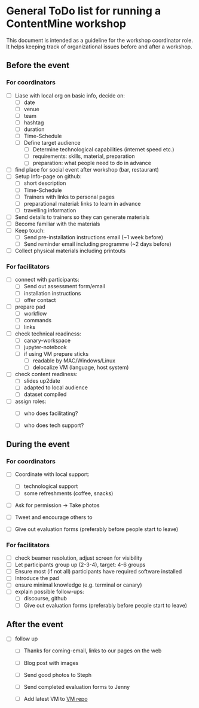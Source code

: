 # General ToDo list for running a ContentMine workshop

This document is intended as a guideline for the workshop coordinator role. It helps keeping track of organizational issues before and after a workshop.

## Before the event
### For coordinators

- [ ] Liase with local org on basic info, decide on:
	- [ ] date
	- [ ] venue
	- [ ] team
	- [ ] hashtag
	- [ ] duration
	- [ ] Time-Schedule
	- [ ] Define target audience
		- [ ] Determine technological capabilities (internet speed etc.)
		- [ ] requirements: skills, material, preparation
		- [ ] preparation: what people need to do in advance
- [ ] find place for social event after workshop (bar, restaurant)
- [ ] Setup Info-page on github:
	- [ ] short description
	- [ ] Time-Schedule
	- [ ] Trainers with links to personal pages
	- [ ] preparational material: links to learn in advance
	- [ ] travelling information
- [ ] Send details to trainers so they can generate materials
- [ ] Become familiar with the materials
- [ ] Keep touch:
	- [ ] Send pre-installation instructions email (~1 week before)
	- [ ] Send reminder email including programme (~2 days before)
- [ ] Collect physical materials including printouts

### For facilitators

- [ ] connect with participants:
	- [ ] Send out assessment form/email
	- [ ] installation instructions
	- [ ] offer contact
- [ ] prepare pad
	- [ ] workflow
	- [ ] commands
	- [ ] links
- [ ] check technical readiness:
	- [ ] canary-workspace
	- [ ] jupyter-notebook
	- [ ] if using VM prepare sticks
		- [ ] readable by MAC/Windows/Linux
		- [ ] delocalize VM (language, host system)
- [ ] check content readiness:
	- [ ] slides up2date
	- [ ] adapted to local audience
	- [ ] dataset compiled
- [ ] assign roles:
	- [ ] who does facilitating?
	- [ ] who does tech support?



## During the event

### For coordinators

- [ ] Coordinate with local support:
	- [ ] technological support
	- [ ] some refreshments (coffee, snacks)
- [ ] Ask for permission -> Take photos
- [ ] Tweet and encourage others to
- [ ] Give out evaluation forms (preferably before people start to leave)


### For facilitators

- [ ] check beamer resolution, adjust screen for visibility
- [ ] Let participants group up (2-3-4), target: 4-6 groups
- [ ] Ensure most (if not all) participants have required software installed
- [ ] Introduce the pad
- [ ] ensure minimal knowledge (e.g. terminal or canary)
- [ ] explain possible follow-ups:
	- [ ] discourse, github
	- [ ] Give out evaluation forms (preferably before people start to leave)

## After the event

- [ ] follow up
	- [ ] Thanks for coming-email, links to our pages on the web
	- [ ] Blog post with images
	- [ ] Send good photos to Steph
	- [ ] Send completed evaluation forms to Jenny
	- [ ] Add latest VM to [VM repo](https://github.com/ContentMine/workshops)


